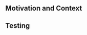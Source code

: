 <!--- Replace this with the title of your PR, or specify the title above and delete this line-->

<!--- Replace this with a detailed description of your changes -->

Motivation and Context
----------------------
<!--- Why is this change required? What problem does it solve? -->
<!--- If it relates to an open issue or another pull request, please link to that here. -->

Testing
-------------------------

